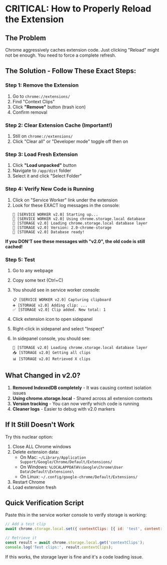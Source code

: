 # CRITICAL: How to Properly Reload the Extension

## The Problem
Chrome aggressively caches extension code. Just clicking "Reload" might not be enough. You need to force a complete refresh.

## The Solution - Follow These Exact Steps:

### Step 1: Remove the Extension
1. Go to `chrome://extensions/`
2. Find "Context Clips"
3. Click **"Remove"** button (trash icon)
4. Confirm removal

### Step 2: Clear Extension Cache (Important!)
1. Still on `chrome://extensions/`
2. Click "Clear all" or "Developer mode" toggle off then on

### Step 3: Load Fresh Extension
1. Click **"Load unpacked"** button
2. Navigate to `/app/dist` folder
3. Select it and click "Select Folder"

### Step 4: Verify New Code is Running
1. Click on "Service Worker" link under the extension
2. Look for these EXACT log messages in the console:
   ```
   🚀 [SERVICE WORKER v2.0] Starting up...
   🚀 [SERVICE WORKER v2.0] Using chrome.storage.local database
   🚀 [STORAGE v2.0] Loading chrome.storage.local database layer
   🚀 [STORAGE v2.0] Version: 2.0-chrome-storage
   🚀 [STORAGE v2.0] Database ready!
   ```

**If you DON'T see these messages with "v2.0", the old code is still cached!**

### Step 5: Test
1. Go to any webpage
2. Copy some text (Ctrl+C)
3. You should see in service worker console:
   ```
   📋 [SERVICE WORKER v2.0] Capturing clipboard
   ➕ [STORAGE v2.0] Adding clip: ...
   ✅ [STORAGE v2.0] Clip added. New total: 1
   ```

4. Click extension icon to open sidepanel
5. Right-click in sidepanel and select "Inspect"
6. In sidepanel console, you should see:
   ```
   🚀 [STORAGE v2.0] Loading chrome.storage.local database layer
   📥 [STORAGE v2.0] Getting all clips
   📊 [STORAGE v2.0] Retrieved X clips
   ```

## What Changed in v2.0?

1. **Removed IndexedDB completely** - It was causing context isolation issues
2. **Using chrome.storage.local** - Shared across all extension contexts
3. **Version tracking** - You can now verify which code is running
4. **Cleaner logs** - Easier to debug with v2.0 markers

## If It Still Doesn't Work

Try this nuclear option:

1. Close ALL Chrome windows
2. Delete extension data:
   - On Mac: `~/Library/Application Support/Google/Chrome/Default/Extensions/`
   - On Windows: `%LOCALAPPDATA%\Google\Chrome\User Data\Default\Extensions\`
   - On Linux: `~/.config/google-chrome/Default/Extensions/`
3. Restart Chrome
4. Load extension fresh

## Quick Verification Script

Paste this in the service worker console to verify storage is working:

```javascript
// Add a test clip
await chrome.storage.local.set({ contextClips: [{ id: 'test', content: 'Test clip', timestamp: Date.now(), domain: 'test.com', pageTitle: 'Test', sourceUrl: 'http://test.com', contentType: 'text', pinned: false, tags: [] }] });

// Retrieve it
const result = await chrome.storage.local.get('contextClips');
console.log('Test clips:', result.contextClips);
```

If this works, the storage layer is fine and it's a code loading issue.
